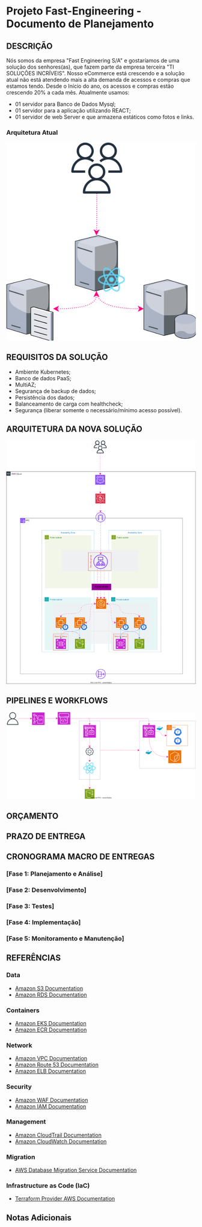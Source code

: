 # Projeto Fast-Engineering - Documento de Planejamento
## DESCRIÇÃO

Nós somos da empresa "Fast Engineering S/A" e gostaríamos de uma solução dos senhores(as), que fazem parte da empresa terceira "TI SOLUÇÕES INCRÍVEIS". Nosso eCommerce está crescendo e a solução atual não está atendendo mais a alta demanda de acessos e compras que estamos tendo. Desde o Início do ano, os acessos e compras estão crescendo 20% a cada mês. Atualmente usamos:
* 01 servidor para Banco de Dados Mysql;
* 01 servidor para a aplicação utilizando REACT;
* 01 servidor de web Server e que armazena estáticos como fotos e links.

### Arquitetura Atual
<img src="Assets/Arquitetura-antiga.svg" alt="Cenário">

## REQUISITOS DA SOLUÇÃO

* Ambiente Kubernetes;
* Banco de dados PaaS;
* MultiAZ;
* Segurança de backup de dados;
* Persistência dos dados;
* Balanceamento de carga com healthcheck;
* Segurança (liberar somente o necessário/mínimo acesso possível).

## ARQUITETURA DA NOVA SOLUÇÃO
<img src="Assets/Cenary.svg" alt="Cenário de implementação">

## PIPELINES E WORKFLOWS
<img src="Assets/pipelines.svg" alt="Cenário de implementação">

## ORÇAMENTO

## PRAZO DE ENTREGA

## CRONOGRAMA MACRO DE ENTREGAS

### [Fase 1: Planejamento e Análise]

### [Fase 2: Desenvolvimento]

### [Fase 3: Testes]

### [Fase 4: Implementação]

### [Fase 5: Monitoramento e Manutenção]

## REFERÊNCIAS

### Data
- [Amazon S3 Documentation](https://docs.aws.amazon.com/pt_br/s3/?nc2=h_ql_doc_s3)
- [Amazon RDS Documentation](https://docs.aws.amazon.com/AmazonRDS/latest/UserGuide/Welcome.html)
### Containers
- [Amazon EKS Documentation](https://docs.aws.amazon.com/eks/?icmpid=docs_homepage_containers)
- [Amazon ECR Documentation](https://docs.aws.amazon.com/ecr/?icmpid=docs_homepage_containers)
### Network
- [Amazon VPC Documentation](https://docs.aws.amazon.com/vpc/?icmpid=docs_homepage_featuredsvcs)
- [Amazon Route 53 Documentation](https://docs.aws.amazon.com/route53/?icmpid=docs_homepage_networking)
- [Amazon ELB Documentation](https://docs.aws.amazon.com/elasticloadbalancing/?icmpid=docs_homepage_networking)
### Security
- [Amazon WAF Documentation](https://docs.aws.amazon.com/waf/?icmpid=docs_homepage_security)
- [Amazon IAM Documentation](https://docs.aws.amazon.com/iam/?icmpid=docs_homepage_security)

### Management
- [Amazon CloudTrail Documentation](https://docs.aws.amazon.com/cloudtrail/?icmpid=docs_homepage_mgmtgov)
- [Amazon CloudWatch Documentation](https://docs.aws.amazon.com/cloudwatch/?icmpid=docs_homepage_mgmtgov)

### Migration
- [AWS Database Migration Service Documentation](https://docs.aws.amazon.com/dms/?icmpid=docs_homepage_migration)

### Infrastructure as Code (IaC)
- [Terraform Provider AWS Documentation](https://registry.terraform.io/providers/hashicorp/aws/latest/docs)

## Notas Adicionais